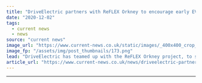 ```yaml
---
title: "DriveElectric partners with ReFLEX Orkney to encourage early EV adoption on the green island"
date: "2020-12-02"
tags: 
  - current news
  - news
source: "current news"
image_url: "https://www.current-news.co.uk/static/images/_400x400_crop_center-center/Hammars-Hill-Orkney-Wind-OREF.png"
image_fp: "/assets/img/post_thumbnails/173.png"
lead: "​DriveElectric has teamed up with the ReFLEX Orkney project, to support electric vehicles (EVs) to further develop flexibility on the island."
article_url: "https://www.current-news.co.uk/news/driveelectric-partners-with-reflex-orkney-to-encourage-early-ev-adoption-on-the-green-island?utm_source=rss-feeds&utm_medium=rss&utm_campaign=rss"
---
```


---

